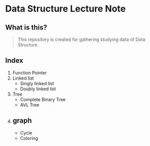 # Data Structure Lecture Note

## What is this?
> This repository is created for gathering studying data of Data Structure.  

## Index
1. Function Pointer
2. Linked list  
	- Singly linked list
	- Doubly linked list
3. Tree  
	- Complete Binary Tree
	- AVL Tree
4. graph
	- 
    - Cycle
	- Coloring
